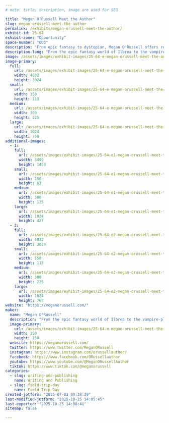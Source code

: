 ```yaml
---
# note: title, description, image are used for SEO

title: "Megan O'Russell Meet the Author"
slug: megan-orussell-meet-the-author
permalink: /exhibits/megan-orussell-meet-the-author/
exhibit-id: 25-64
exhibit-zone: "Opportunity"
space-number: "OD3"
description: "From epic fantasy to dystopian, Megan O'Russell offers readers thirty-two books across nine series."
description-long: "From the epic fantasy world of Ilbrea to the vampire-plagued dystopia of the domes, Megan O'Russell offers readers thirty-two books across nine series. Megan's newest novel, Sketchbook of a Wayward Seer, is presented in partnership with the Page by Page podcast where you can listen to a new full chapter of the book every week. Available titles include Ember and Stone, Girl of Glass, The Cursebound Thief, and How I Magically Messed Up My Life in Four Freakin' Days."
image: /assets/images/exhibit-images/25-64-e-megan-orussell-meet-the-author-img-7900-300x225.jpg
image-primary: 
  full:
    url: /assets/images/exhibit-images/25-64-e-megan-orussell-meet-the-author-img-7900-full.jpg
    width: 4032
    height: 3024
  small:
    url: /assets/images/exhibit-images/25-64-e-megan-orussell-meet-the-author-img-7900-150x113.jpg
    width: 150
    height: 113
  medium:
    url: /assets/images/exhibit-images/25-64-e-megan-orussell-meet-the-author-img-7900-300x225.jpg
    width: 300
    height: 225
  large:
    url: /assets/images/exhibit-images/25-64-e-megan-orussell-meet-the-author-img-7900-1024x768.jpg
    width: 1024
    height: 768
additional-images: 
  - 1:
    full:
      url: /assets/images/exhibit-images/25-64-e1-megan-orussell-meet-the-author-megan-banner-for-cons-reduced-full.jpg
      width: 3499
      height: 1458
    small:
      url: /assets/images/exhibit-images/25-64-e1-megan-orussell-meet-the-author-megan-banner-for-cons-reduced-150x63.jpg
      width: 150
      height: 63
    medium:
      url: /assets/images/exhibit-images/25-64-e1-megan-orussell-meet-the-author-megan-banner-for-cons-reduced-300x125.jpg
      width: 300
      height: 125
    large:
      url: /assets/images/exhibit-images/25-64-e1-megan-orussell-meet-the-author-megan-banner-for-cons-reduced-1024x427.jpg
      width: 1024
      height: 427
  - 2:
    full:
      url: /assets/images/exhibit-images/25-64-e2-megan-orussell-meet-the-author-img-6113-2-full.jpg
      width: 4032
      height: 3024
    small:
      url: /assets/images/exhibit-images/25-64-e2-megan-orussell-meet-the-author-img-6113-2-150x113.jpg
      width: 150
      height: 113
    medium:
      url: /assets/images/exhibit-images/25-64-e2-megan-orussell-meet-the-author-img-6113-2-300x225.jpg
      width: 300
      height: 225
    large:
      url: /assets/images/exhibit-images/25-64-e2-megan-orussell-meet-the-author-img-6113-2-1024x768.jpg
      width: 1024
      height: 768
website: "https://meganorussell.com/"
maker: 
  name: "Megan O'Russell"
  description: "From the epic fantasy world of Ilbrea to the vampire-plagued dystopia of the domes, Megan O'Russell offers readers thirty-two books across nine series. Megan's newest novel, Sketchbook of a Wayward Seer, is presented in partnership with the Page by Page podcast where you can listen to a new full chapter of the book every week. Available titles include Ember and Stone, Girl of Glass, The Cursebound Thief, and How I Magically Messed Up My Life in Four Freakin' Days."
  image-primary:
    url: /assets/images/exhibit-images/25-64-m-megan-orussell-meet-the-author-thumbnail-ink-worlds-press-logo-c2-1-300x300.png
    width: 150
    height: 150
  website: https://meganorussell.com/
  twitter: https://www.twitter.com/MeganORussell
  instagram: https://www.instagram.com/orussellauthor/
  facebook: https://www.facebook.com/ORussellauthor
  youtube: https://www.youtube.com/@MeganORussellAuthor
  tiktok: https://www.tiktok.com/@meganorussell
categories: 
  - slug: writing-and-publishing
    name: Writing and Publishing
  - slug: field-trip-day
    name: Field Trip Day
created-jotform: "2025-07-03 09:38:39"
last-modified-jotform: "2025-10-25 14:05:45"
last-exported: "2025-10-25 14:08:41"
sitemap: false

---
```

